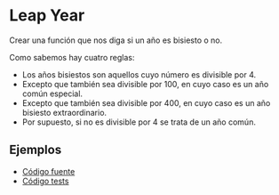 # Leap Year

Crear una función que nos diga si un año es bisiesto o no.

Como sabemos hay cuatro reglas:

* Los años bisiestos son aquellos cuyo número es divisible por 4.
* Excepto que también sea divisible por 100, en cuyo caso es un año común especial.
* Excepto que también sea divisible por 400, en cuyo caso es un año bisiesto extraordinario.
* Por supuesto, si no es divisible por 4 se trata de un año común.


## Ejemplos

* [Código fuente](./leapyear.go)
* [Código tests](./leapyear_test.go)
